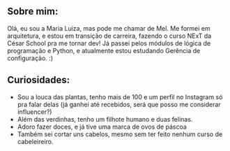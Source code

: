 ## Sobre mim:

Olá, eu sou a Maria Luiza, mas pode me chamar de Mel. Me formei em arquitetura, e estou em transição de carreira, fazendo o curso NExT da César School pra me tornar dev! Já passei pelos módulos de lógica de programação e Python, e atualmente estou estudando Gerência de configuração. :)

## Curiosidades:

 - Sou a louca das plantas, tenho mais de 100 e um perfil no Instagram só pra falar delas (já ganhei até recebidos, será que posso me considerar influencer?)
 - Além das verdinhas, tenho um filhote humano e duas felinas.
 - Adoro fazer doces, e já tive uma marca de ovos de páscoa
 - Também sei cortar uns cabelos, mesmo sem ter feito nenhum curso de cabeleireiro.

